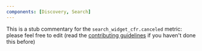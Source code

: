 ```yaml
---
components: [Discovery, Search]
---
```


This is a stub commentary for the `search_widget_cfr.canceled` metric: please feel free to edit (read the
[contributing guidelines](https://github.com/mozilla/glean-annotations/blob/main/CONTRIBUTING.md)
if you haven't done this before)
